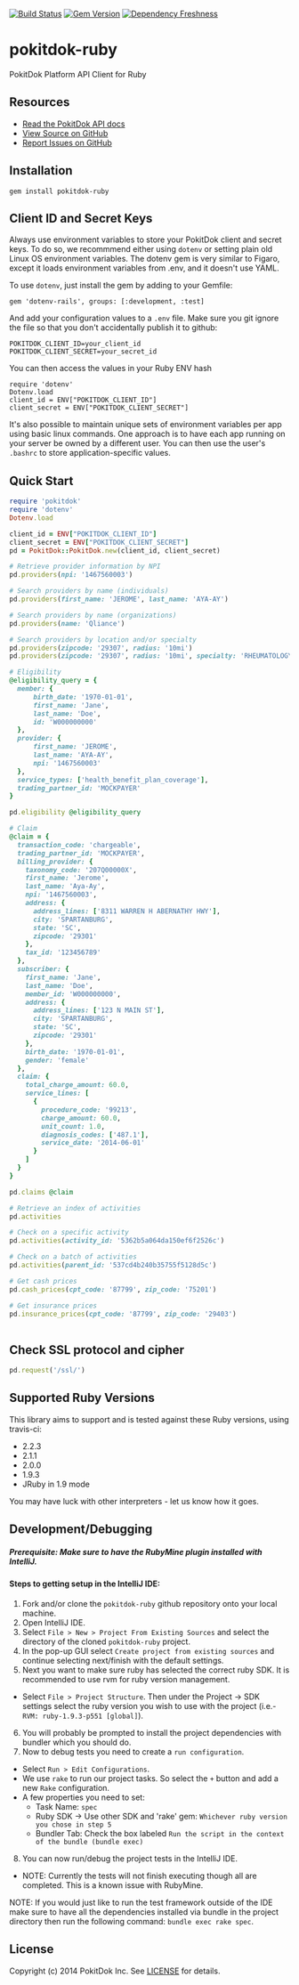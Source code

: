 [![Build Status](https://travis-ci.org/pokitdok/pokitdok-ruby.svg?branch=master)](https://travis-ci.org/pokitdok/pokitdok-ruby)
[![Gem Version](https://badge.fury.io/rb/pokitdok-ruby.svg)](http://badge.fury.io/rb/pokitdok-ruby)
[![Dependency Freshness](https://www.versioneye.com/user/projects/538e498b46c4739edd0000ee/badge.svg)](https://www.versioneye.com/user/projects/538e498b46c4739edd0000ee)


pokitdok-ruby
=============

PokitDok Platform API Client for Ruby

## Resources
* [Read the PokitDok API docs][apidocs]
* [View Source on GitHub][code]
* [Report Issues on GitHub][issues]

[apidocs]: https://platform.pokitdok.com/documentation/v4#/
[code]: https://github.com/PokitDok/pokitdok-ruby
[issues]: https://github.com/PokitDok/pokitdok-ruby/issues

## Installation
    gem install pokitdok-ruby
    
## Client ID and Secret Keys
Always use environment variables to store your PokitDok client and secret keys. To do so, 
we recommmend either using `dotenv` or setting plain old Linux OS environment variables.  The dotenv gem is very 
similar to Figaro, except it loads environment variables from .env, and it doesn't use YAML.

To use `dotenv`, just install the gem by adding to your Gemfile:
```
gem 'dotenv-rails', groups: [:development, :test]
```

And add your configuration values to a `.env` file. Make sure you git ignore the file so that you don't 
accidentally publish it to github:
```
POKITDOK_CLIENT_ID=your_client_id
POKITDOK_CLIENT_SECRET=your_secret_id
```
You can then access the values in your Ruby ENV hash
```
require 'dotenv'
Dotenv.load
client_id = ENV["POKITDOK_CLIENT_ID"]
client_secret = ENV["POKITDOK_CLIENT_SECRET"]
```

It's also possible to maintain unique sets of environment variables per app using basic linux commands. 
One approach is to have each app running on your server be owned by a different user. You can then use the user's `.bashrc`
to store application-specific values.

## Quick Start
```ruby
require 'pokitdok'
require 'dotenv'
Dotenv.load

client_id = ENV["POKITDOK_CLIENT_ID"]
client_secret = ENV["POKITDOK_CLIENT_SECRET"]
pd = PokitDok::PokitDok.new(client_id, client_secret)

# Retrieve provider information by NPI
pd.providers(npi: '1467560003')

# Search providers by name (individuals)
pd.providers(first_name: 'JEROME', last_name: 'AYA-AY')

# Search providers by name (organizations)
pd.providers(name: 'Qliance')

# Search providers by location and/or specialty
pd.providers(zipcode: '29307', radius: '10mi')
pd.providers(zipcode: '29307', radius: '10mi', specialty: 'RHEUMATOLOGY')

# Eligibility
@eligibility_query = {
  member: {
      birth_date: '1970-01-01',
      first_name: 'Jane',
      last_name: 'Doe',
      id: 'W000000000'
  },
  provider: {
      first_name: 'JEROME',
      last_name: 'AYA-AY',
      npi: '1467560003'
  },
  service_types: ['health_benefit_plan_coverage'],
  trading_partner_id: 'MOCKPAYER'
}

pd.eligibility @eligibility_query

# Claim
@claim = {
  transaction_code: 'chargeable',
  trading_partner_id: 'MOCKPAYER',
  billing_provider: {
    taxonomy_code: '207Q00000X',
    first_name: 'Jerome',
    last_name: 'Aya-Ay',
    npi: '1467560003',
    address: {
      address_lines: ['8311 WARREN H ABERNATHY HWY'],
      city: 'SPARTANBURG',
      state: 'SC',
      zipcode: '29301'
    },
    tax_id: '123456789'
  },
  subscriber: {
    first_name: 'Jane',
    last_name: 'Doe',
    member_id: 'W000000000',
    address: {
      address_lines: ['123 N MAIN ST'],
      city: 'SPARTANBURG',
      state: 'SC',
      zipcode: '29301'
    },
    birth_date: '1970-01-01',
    gender: 'female'
  },
  claim: {
    total_charge_amount: 60.0,
    service_lines: [
      {
        procedure_code: '99213',
        charge_amount: 60.0,
        unit_count: 1.0,
        diagnosis_codes: ['487.1'],
        service_date: '2014-06-01'
      }
    ]
  }
}

pd.claims @claim

# Retrieve an index of activities
pd.activities 

# Check on a specific activity
pd.activities(activity_id: '5362b5a064da150ef6f2526c')

# Check on a batch of activities
pd.activities(parent_id: '537cd4b240b35755f5128d5c')

# Get cash prices
pd.cash_prices(cpt_code: '87799', zip_code: '75201')

# Get insurance prices
pd.insurance_prices(cpt_code: '87799', zip_code: '29403')
              
```

## Check SSL protocol and cipher
```ruby
pd.request('/ssl/')
```

## Supported Ruby Versions
This library aims to support and is tested against these Ruby versions, 
using travis-ci:

* 2.2.3
* 2.1.1
* 2.0.0
* 1.9.3
* JRuby in 1.9 mode

You may have luck with other interpreters - let us know how it goes.

## Development/Debugging

##### Prerequisite: Make sure to have the RubyMine plugin installed with IntelliJ.

#### Steps to getting setup in the IntelliJ IDE:
1. Fork and/or clone the `pokitdok-ruby` github repository onto your local machine.
2. Open IntelliJ IDE.
3. Select `File > New > Project From Existing Sources` and select the directory of the cloned `pokitdok-ruby` project.
4. In the pop-up GUI select `Create project from existing sources` and continue selecting next/finish with the default settings.
5. Next you want to make sure ruby has selected the correct ruby SDK. It is recommended to use rvm for ruby version management.
  * Select `File > Project Structure`. Then under the Project -> SDK settings select the ruby version you wish to use with the project (i.e.- `RVM: ruby-1.9.3-p551 [global]`).
6. You will probably be prompted to install the project dependencies with bundler which you should do.
7. Now to debug tests you need to create a `run configuration`.
  * Select `Run > Edit Configurations`. 
  * We use `rake` to run our project tasks. So select the `+` button and add a new `Rake` configuration.
  * A few properties you need to set: 
    * Task Name: `spec`
    * Ruby SDK -> Use other SDK and 'rake' gem: `Whichever ruby version you chose in step 5`
    * Bundler Tab: Check the box labeled `Run the script in the context of the bundle (bundle exec)`
8. You can now run/debug the project tests in the IntelliJ IDE.
  * NOTE: Currently the tests will not finish executing though all are completed. This is a known issue with RubyMine.

NOTE: If you would just like to run the test framework outside of the IDE make sure to have all the dependencies installed via bundle in the project directory then run the following command: `bundle exec rake spec`.

## License
Copyright (c) 2014 PokitDok Inc. See [LICENSE][] for details.

[license]: LICENSE.txt
